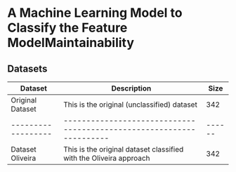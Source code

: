# A Machine Learning Model to Classify the Feature ModelMaintainability

## Datasets


| Dataset          | Description                                                        | Size |
|------------------|--------------------------------------------------------------------|------|
| Original Dataset | This is the original (unclassified) dataset                        | 342  |
|------------------|--------------------------------------------------------------------|------|
| Dataset Oliveira | This is the original dataset classified with the Oliveira approach | 342  | 
